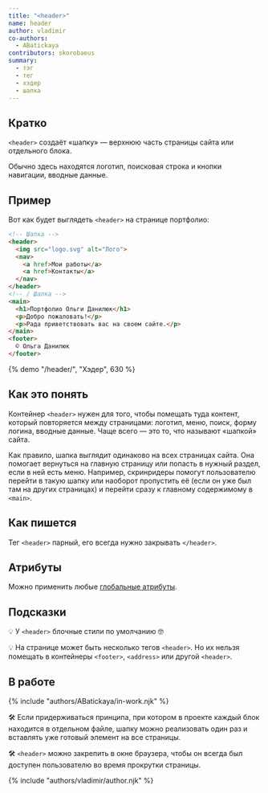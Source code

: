 ```yaml
---
title: "<header>"
name: header
author: vladimir
co-authors:
  - ABatickaya
contributors: skorobaeus
summary:
  - тэг
  - тег
  - хэдер
  - шапка
---
```


## Кратко

`<header>` создаёт «шапку» — верхнюю часть страницы сайта или отдельного блока.

Обычно здесь находятся логотип, поисковая строка и кнопки навигации, вводные данные.

## Пример

Вот как будет выглядеть `<header>` на странице портфолио:

```html
<!-- Шапка -->
<header>
  <img src="logo.svg" alt="Лого">
  <nav>
    <a href>Мои работы</a>
    <a href>Контакты</a>
  </nav>
</header>
<!-- / Шапка -->
<main>
  <h1>Портфолио Ольги Данилюк</h1>
  <p>Добро пожаловать!</p>
  <p>Рада приветствовать вас на своем сайте.</p>
</main>
<footer>
  © Ольга Данилюк
</footer>
```

{% demo "/header/", "Хэдер", 630 %}

## Как это понять

Контейнер `<header>` нужен для того, чтобы помещать туда контент, который повторяется между страницами: логотип, меню, поиск, форму логина, вводные данные. Чаще всего — это то, что называют «шапкой» сайта.

Как правило, шапка выглядит одинаково на всех страницах сайта. Она помогает вернуться на главную страницу или попасть в нужный раздел, если в ней есть меню. Например, скринридеры помогут пользователю перейти в такую шапку или наоборот пропустить её (если он уже был там на других страницах) и перейти сразу к главному содержимому в `<main>`.

## Как пишется

Тег `<header>` парный, его всегда нужно закрывать `</header>`.

## Атрибуты

Можно применить любые [глобальные атрибуты](/html/doka/global-attrs).

## Подсказки

💡 У `<header>` блочные стили по умолчанию 🤓

💡 На странице может быть несколько тегов `<header>`. Но их нельзя помещать в контейнеры `<footer>`, `<address>` или другой `<header>`.

## В работе

{% include "authors/ABatickaya/in-work.njk" %}

🛠 Если придерживаться принципа, при котором в проекте каждый блок находится в отдельном файле, шапку можно реализовать один раз и вставлять уже готовый элемент на все страницы.

🛠 `<header>` можно закрепить в окне браузера, чтобы он всегда был доступен пользователю во время прокрутки страницы.

{% include "authors/vladimir/author.njk" %}
